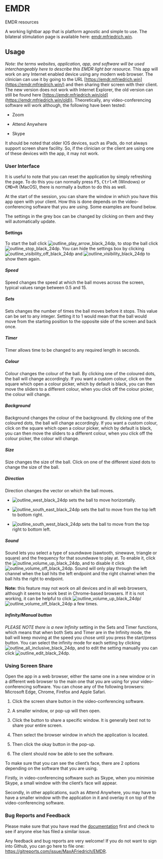 EMDR
====

EMDR resources

A working lightbar app that is platform agnostic and simple to use. The
bilateral stimulation page is available here:
[emdr.mfriedrich.win](https://emdr.mfriedrich.win).

## Usage

*Note: the terms* *websites, application, app, and software* *will be used interchangeably here to describe this EMDR light bar resource.* This app will work on any Internet enabled device using any modern web browser. The clinician can use it by going to the URL [https://emdr.mfriedrich.win](https://emdr.mfriedrich.win/) and then sharing their screen with their client. The new version does not work with Internet Explorer, the old version can still be found here [https://emdr.mfriedrich.win/old](https://emdr.mfriedrich.win/old)). Theoretically, any video-conferencing software will work although, the following have been tested:

-   Zoom

-   Attend Anywhere

-   Skype

It should be noted that older IOS devices, such as iPads, do not always support screen share facility. So, if the clinician or the client are using one of these devices with the app, it may not work.

### User Interface

It is useful to note that you can reset the application by simply refreshing the page. To do this you can normally press <kbd>F5</kbd>, <kbd>Ctrl+R</kbd> (Windows) or <kbd>CMD+R</kbd> (MacOS), there is normally a button to do this as well.

At the start of the session, you can share the window in which you have this app open with your client. How this is done depends on the video-conferencing software that you are using. Some examples are found below. 

The settings in the grey box can be changed by clicking on them and they will automatically update.

#### Settings

To start the ball click ![outline_play_arrow_black_24dp](https://raw.githubusercontent.com/MaxAFriedrich/EMDR/main/readmeImgs/outline_play_arrow_black_24dp.png), to stop the ball click ![outline_stop_black_24dp](https://raw.githubusercontent.com/MaxAFriedrich/EMDR/main/readmeImgs/outline_stop_black_24dp.png). You can hide the settings box by clicking ![outline_visibility_off_black_24dp](https://raw.githubusercontent.com/MaxAFriedrich/EMDR/main/readmeImgs/outline_visibility_off_black_24dp.png) and  ![outline_visibility_black_24dp](https://raw.githubusercontent.com/MaxAFriedrich/EMDR/main/readmeImgs/outline_visibility_black_24dp.png) to show them again.


##### Speed
Speed changes the speed at which the ball moves across the screen, typical values range between 0.5 and 15. 

##### Sets
Sets changes the number of times the ball moves before it stops. This value can be set to any integer. Setting it to 1 would mean that the ball would move from the starting position to the opposite side of the screen and back once. 

##### Timer
Timer allows time to be changed to any required length in seconds. 

##### Colour
Colour changes the colour of the ball. By clicking one of the coloured dots, the ball will change accordingly. If you want a custom colour, click on the square which open a colour picker, which by default is black, you can then move the sliders to a different colour, when you click off the colour picker, the colour will change.

##### Background
Background changes the colour of the background. By clicking one of the coloured dots, the ball will change accordingly. If you want a custom colour, click on the square which open a colour picker, which by default is black, you can then move the sliders to a different colour, when you click off the colour picker, the colour will change.

##### Size
Size changes the size of the ball. Click on one of the different sized dots to change the size of the ball.

##### Direction
Direction changes the vector on which the ball moves.

- ![outline_west_black_24dp](https://raw.githubusercontent.com/MaxAFriedrich/EMDR/main/readmeImgs/outline_west_black_24dp.png) sets the ball to move horizontally.

- ![outline_south_east_black_24dp](https://raw.githubusercontent.com/MaxAFriedrich/EMDR/main/readmeImgs/outline_south_east_black_24dp.png) sets the ball to move from the top left to bottom right.

- ![outline_south_west_black_24dp](https://raw.githubusercontent.com/MaxAFriedrich/EMDR/main/readmeImgs/outline_south_west_black_24dp.png) sets the ball to move from the top right to bottom left.

##### Sound

Sound lets you select a type of soundwave (sawtooth, sinewave, triangle or square) and the frequency for that soundwave to play at.  To enable it, click the ![outline_volume_up_black_24dp](https://raw.githubusercontent.com/MaxAFriedrich/EMDR/main/readmeImgs/outline_volume_up_black_24dp.png), and to disable it click ![outline_volume_off_black_24dp](https://raw.githubusercontent.com/MaxAFriedrich/EMDR/main/readmeImgs/outline_volume_off_black_24dp.png).  Sound will only play through the left channel when the ball hits the left endpoint and the right channel when the ball hits the right to endpoint.

**Note:** this feature may not work on all devices and in all web browsers, although it seems to work best in Chrome-based browsers.  If it is not working, it can be helpful to click ![outline_volume_up_black_24dp](https://raw.githubusercontent.com/MaxAFriedrich/EMDR/main/readmeImgs/outline_volume_up_black_24dp.png)/![outline_volume_off_black_24dp](https://raw.githubusercontent.com/MaxAFriedrich/EMDR/main/readmeImgs/outline_volume_off_black_24dp.png) a few times.




##### Infinity/Manual button

*PLEASE NOTE there is a new Infinity* setting in the Sets and Timer functions, which means that when both Sets and Timer are in the Infinity mode, the ball will keep moving at the speed you chose until you press the start/press button. You can select the infinity mode for each setting by clicking ![outline_all_inclusive_black_24dp](https://raw.githubusercontent.com/MaxAFriedrich/EMDR/main/readmeImgs/outline_all_inclusive_black_24dp.png), and to edit the setting manually you can click ![outline_edit_black_24dp](https://raw.githubusercontent.com/MaxAFriedrich/EMDR/main/readmeImgs/outline_edit_black_24dp.png).

### Using Screen Share

Open the app in a web browser, either the same one in a new window or in a different web browser to the main one that you are using for your video-conferencing software. You can chose any of the following browsers: Microsoft Edge, Chrome, Firefox and Apple Safari. 

1.  Click the screen share button in the video-conferencing software.

2.  A smaller window, or pop-up will then open.

3.  Click the button to share a specific window. It is generally best not to
    share your entire screen.

4.  Then select the browser window in which the application is located.

5.  Then click the okay button in the pop-up.

6.  The client should now be able to see the software.

To make sure that you can see the client’s face, there are 2 options depending on the software that you are using.

Firstly, in video-conferencing software such as Skype, when you minimise Skype, a small window with the client’s face will appear.

Secondly, in other applications, such as Attend Anywhere, you may have to have a smaller window with the application in it and overlay it on top of the video-conferencing software.

### Bug Reports and Feedback
Please make sure that you have read the [documentation](https://github.com/MaxAFriedrich/EMDR/wiki) first and check to see if anyone else has filed a similar issue.

Any feedback and bug reports are very welcome! 
If you do not want to sign into Github, you can go here to file one: https://gitreports.com/issue/MaxAFriedrich/EMDR.
